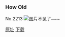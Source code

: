 ### How Old
No.2213
![图片不见了~~~](https://imgs.xkcd.com/comics/how_old.png)

[原址](https://xkcd.com//2213) [下载](https://imgs.xkcd.com/comics/how_old.png)

